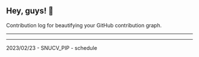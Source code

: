 ## Hey, guys! 👋

Contribution log for beautifying your GitHub contribution graph.

---



---

2023/02/23 - SNUCV_PIP - schedule